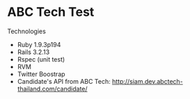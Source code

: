 ABC Tech Test
============

Technologies
- Ruby 1.9.3p194
- Rails 3.2.13
- Rspec (unit test)
- RVM
- Twitter Boostrap
- Candidate's API from ABC Tech: http://siam.dev.abctech-thailand.com/candidate/
